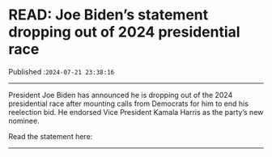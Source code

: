 # READ: Joe Biden’s statement dropping out of 2024 presidential race

Published :`2024-07-21 23:38:16`

---

President Joe Biden has announced he is dropping out of the 2024 presidential race after mounting calls from Democrats for him to end his reelection bid. He endorsed Vice President Kamala Harris as the party’s new nominee.

Read the statement here:

---

